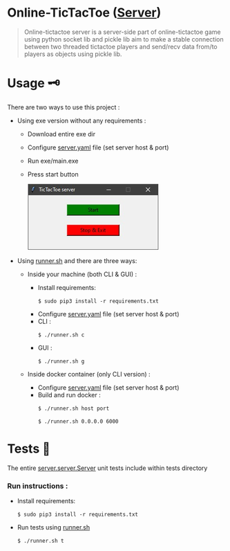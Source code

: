 # Online-TicTacToe ([Server](https://github.com/HadiZakiAlQattan/online-tictactoe/blob/master/server))

> Online-tictactoe server is a server-side part of online-tictactoe game using python socket lib and pickle lib aim to make a stable connection between two threaded tictactoe players and send/recv data from/to players as objects using pickle lib.

# Usage 🗝

There are two ways to use this project :

* Using exe version without any requirements :
    * Download entire exe dir
    * Configure [server.yaml](https://github.com/HadiZakiAlQattan/online-tictactoe/blob/master/server/server.yaml) file (set server host & port)
    * Run exe/main.exe
    * Press start button
   
        ![server gui jpg](https://github.com/HadiZakiAlQattan/online-tictactoe/blob/master/server/docs/server_gui.jpg?raw=true)

* Using [runner.sh](https://github.com/HadiZakiAlQattan/online-tictactoe/blob/master/server/runner.sh) and there are three ways:  
    
    * Inside your machine (both CLI & GUI) :
        * Install requirements: 
            ```shell
            $ sudo pip3 install -r requirements.txt
            ```
        * Configure [server.yaml](https://github.com/HadiZakiAlQattan/online-tictactoe/blob/master/server/server.yaml) file (set server host & port)
        * CLI : 
            ```shell 
            $ ./runner.sh c
            ```
        * GUI : 
            ```shell
            $ ./runner.sh g
            ```

    * Inside docker container (only CLI version) :
        * Configure [server.yaml](https://github.com/HadiZakiAlQattan/online-tictactoe/blob/master/server/server.yaml) file (set server host & port)
        * Build and run docker : 
            ```shell
            $ ./runner.sh host port
            ```
            ```shell
            $ ./runner.sh 0.0.0.0 6000
            ```

# Tests 🧪

The entire [server.server.Server](https://github.com/HadiZakiAlQattan/online-tictactoe/blob/master/server/src/server/server.py) unit tests include within tests directory

### Run instructions :
* Install requirements:
    ```shell
    $ sudo pip3 install -r requirements.txt
    ```
* Run tests using [runner.sh](https://github.com/HadiZakiAlQattan/online-tictactoe/blob/master/server/runner.sh)
    ```shell
    $ ./runner.sh t
    ```
